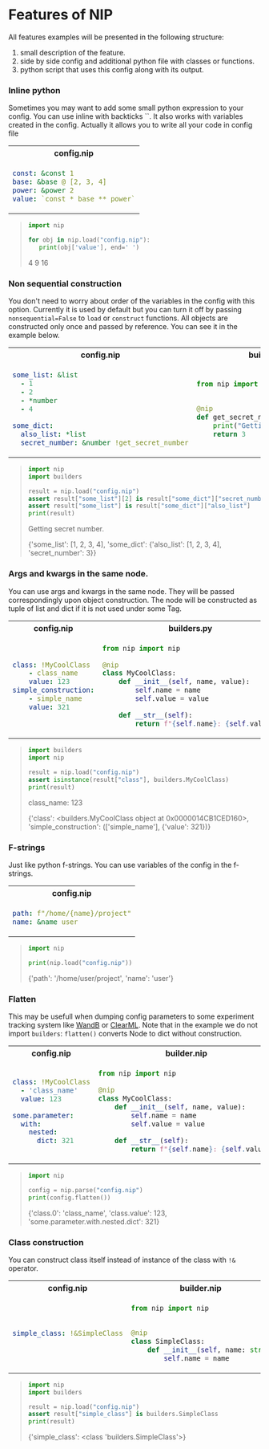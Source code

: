 # Features of NIP
All features examples will be presented in the following structure:
1. small description of the feature.
2. side by side config and additional python file with classes or functions.
3. python script that uses this config along with its output. 

### Inline python
Sometimes you may want to add some small python expression to your config.
You can use inline with backticks ``.
It also works with variables created in the config.
Actually it allows you to write all your code in config file

<table><tr><th>config.nip</th></tr>
<tr><td>

```yaml
const: &const 1
base: &base @ [2, 3, 4]
power: &power 2
value: `const * base ** power`
```
</td></tr></table>

>```python
>import nip
>
>for obj in nip.load("config.nip"):
>    print(obj['value'], end=' ')
>```
>4 9 16

### Non sequential construction
You don't need to worry about order of the variables in the config with this option.
Currently it is used by default but you can turn it off by passing `nonsequential=False` to `load` or `construct` functions.
All objects are constructed only once and passed by reference. You can see it in the example below.

<table><tr><th>config.nip</th><th>builder.py</th></tr>
<!-- <tr><td> -->


</td><td>

```yaml
some_list: &list
  - 1
  - 2
  - *number
  - 4

some_dict:
  also_list: *list
  secret_number: &number !get_secret_number
```
</td><td>

```python
from nip import nip


@nip
def get_secret_number():
    print("Getting secret number.")
    return 3

```
</td></tr></table>

>```python
>import nip
>import builders
>
>result = nip.load("config.nip")
>assert result["some_list"][2] is result["some_dict"]["secret_number"]
>assert result["some_list"] is result["some_dict"]["also_list"]
>print(result)
>
>```
> Getting secret number.
> 
> {'some_list': [1, 2, 3, 4], 'some_dict': {'also_list': [1, 2, 3, 4], 'secret_number': 3}}


### Args and kwargs in the same node.
You can use args and kwargs in the same node. They will be passed correspondingly upon object construction. 
The node will be constructed as tuple of list and dict if it is not used under some Tag.
<table>
<tr><th>config.nip</th><th>builders.py</th></tr>
<tr><td>

```yaml
class: !MyCoolClass
    - class_name
    value: 123
simple_construction:
    - simple_name
    value: 321
``` 
</td><td>

```python
from nip import nip

@nip
class MyCoolClass:
    def __init__(self, name, value):
        self.name = name
        self.value = value

    def __str__(self):
        return f"{self.name}: {self.value}"
```
</td></tr></table>

>```python
>import builders
>import nip
>
>result = nip.load("config.nip")
>assert isinstance(result["class"], builders.MyCoolClass)
>print(result)
>```
> class_name: 123
> 
> {'class': <builders.MyCoolClass object at 0x0000014CB1CED160>, 'simple_construction': (['simple_name'], {'value': 321})}



### F-strings
Just like python f-strings. You can use variables of the config in the f-strings.

<table>
<tr><th>config.nip</th></tr>
<tr><td>

```yaml
path: f"/home/{name}/project"
name: &name user
``` 
</td></table>

>```python
>import nip
>
>print(nip.load("config.nip"))
>```
> {'path': '/home/user/project', 'name': 'user'}


### Flatten
This may be usefull when dumping config parameters to some experiment tracking system like [WandB](https://wandb.ai) or [ClearML](https://clear.ml).
Note that in the example we do not import `builders`: `flatten()` converts Node to dict without construction.

<table>
<tr><th>config.nip</th><th>builder.nip</th></tr>
<tr><td>

```yaml
class: !MyCoolClass
  - 'class_name'
  value: 123

some.parameter:
  with:
    nested:
      dict: 321
``` 
</td><td>

```python
from nip import nip

@nip
class MyCoolClass:
    def __init__(self, name, value):
        self.name = name
        self.value = value

    def __str__(self):
        return f"{self.name}: {self.value}"
```
</td></tr></table>

>```python
>import nip
>
>config = nip.parse("config.nip")
>print(config.flatten())
>```
> {'class.0': 'class_name', 'class.value': 123, 'some.parameter.with.nested.dict': 321}

### Class construction
You can construct class itself instead of instance of the class with `!&` operator.

<table>
<tr><th>config.nip</th><th>builder.nip</th></tr>
<tr><td>

```yaml
simple_class: !&SimpleClass
``` 
</td><td>

```python
from nip import nip


@nip
class SimpleClass:
    def __init__(self, name: str):
        self.name = name
```
</td></tr></table>

>```python
>import nip
>import builders
>
>result = nip.load("config.nip")
>assert result["simple_class"] is builders.SimpleClass
>print(result)
>```
> {'simple_class': <class 'builders.SimpleClass'>}
